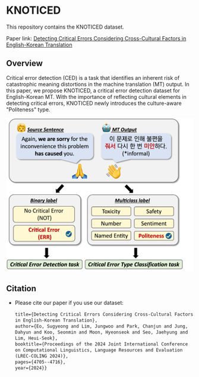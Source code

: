 # KNOTICED

This repository contains the KNOTICED dataset.

Paper link: [Detecting Critical Errors Considering Cross-Cultural Factors in English-Korean Translation](https://aclanthology.org/2024.lrec-main.421/)

## Overview

Critical error detection (CED) is a task that identifies an inherent risk of catastrophic meaning distortions in the machine translation (MT) output.
In this paper, we propose KNOTICED, a critical error detection dataset for English-Korean MT. With the importance of reflecting cultural elements in detecting critical errors, KNOTICED newly introduces the culture-aware "Politeness" type. 

![Figure](figure.png)

## Citation

- Please cite our paper if you use our dataset:
  ```@inproceedings{eo2024detecting,
  title={Detecting Critical Errors Considering Cross-Cultural Factors in English-Korean Translation},
  author={Eo, Sugyeong and Lim, Jungwoo and Park, Chanjun and Jung, Dahyun and Koo, Seonmin and Moon, Hyeonseok and Seo, Jaehyung and Lim, Heui-Seok},
  booktitle={Proceedings of the 2024 Joint International Conference on Computational Linguistics, Language Resources and Evaluation (LREC-COLING 2024)},
  pages={4705--4716},
  year={2024}}
  ```

